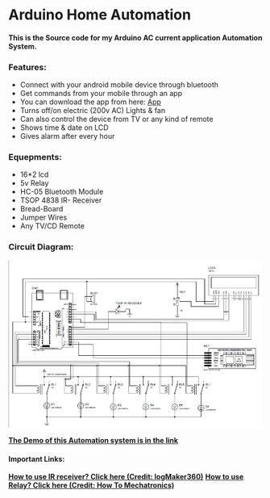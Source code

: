 # Arduino Home Automation
#### This is the  Source code for my Arduino AC current application Automation System.

### Features:
* Connect with your android mobile device through bluetooth
* Get commands from your mobile through an app
* You can download the app from here: [App](https://play.google.com/store/apps/details?id=com.keuwl.arduinobluetooth&hl=en)
* Turns off/on electric (200v AC) Lights & fan
* Can also control the device from TV or any kind of remote
* Shows time & date on LCD
* Gives alarm after every hour

### Equepments:
 * 16*2 lcd 
 * 5v Relay 
 * HC-05 Bluetooth Module 
 * TSOP 4838 IR- Receiver 
 * Bread-Board 
 * Jumper Wires 
 * Any TV/CD Remote
 
 ### Circuit Diagram:
 
 <img src= "Circuit%20Diagram/Circuit_diagram.PNG">

**[The Demo of this Automation system is in the link](https://www.youtube.com/watch?v=28qZi6Q2psA)**


#### Important Links:
**[How to use IR receiver? Click here (Credit: logMaker360)](https://youtu.be/wqZwQnh6ZtQ)**
**[How to use Relay? Click here (Credit: How To Mechatronics)](https://youtu.be/LLFQ8sBWc80)**

